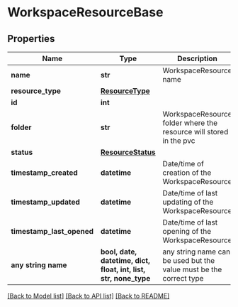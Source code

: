 # WorkspaceResourceBase


## Properties
Name | Type | Description | Notes
------------ | ------------- | ------------- | -------------
**name** | **str** | WorkspaceResource name | 
**resource_type** | [**ResourceType**](ResourceType.md) |  | 
**id** | **int** |  | [optional] 
**folder** | **str** | WorkspaceResource folder where the resource will stored in the pvc | [optional] 
**status** | [**ResourceStatus**](ResourceStatus.md) |  | [optional] 
**timestamp_created** | **datetime** | Date/time of creation of the WorkspaceResource | [optional] 
**timestamp_updated** | **datetime** | Date/time of last updating of the WorkspaceResource | [optional] 
**timestamp_last_opened** | **datetime** | Date/time of last opening of the WorkspaceResource | [optional] 
**any string name** | **bool, date, datetime, dict, float, int, list, str, none_type** | any string name can be used but the value must be the correct type | [optional]

[[Back to Model list]](../README.md#documentation-for-models) [[Back to API list]](../README.md#documentation-for-api-endpoints) [[Back to README]](../README.md)



